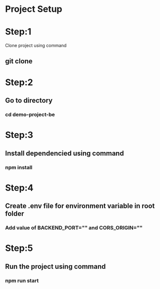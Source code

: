 # Project Setup

# Step:1
Clone project using command
## git clone 

# Step:2
## Go to directory 
### cd demo-project-be

# Step:3
## Install dependencied using command
### npm install 

# Step:4
## Create .env file for environment variable in root folder
### Add value of BACKEND_PORT=""  and CORS_ORIGIN=""

# Step:5 
## Run the project using command 
### npm run start

